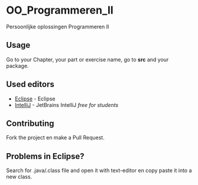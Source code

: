 # OO_Programmeren_II
Persoonlijke oplossingen Programmeren II

## Usage
Go to your Chapter, your part or exercise name, go to **src** and your package.

## 

## Used editors

* [Eclipse](https://www.eclipse.org/) - Eclipse
* [IntelliJ](https://www.jetbrains.com/idea/) - JetBrains IntelliJ *free for students*

## Contributing

Fork the project en make a Pull Request.

## Problems in Eclipse?

Search for .java/.class file and open it with text-editor en copy paste it into a new class.
